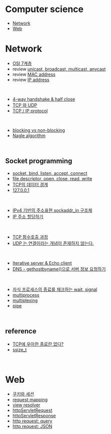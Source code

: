# Computer science

- [Network](#network)
- [Web](#web)

# Network

- [OSI 7계층](https://github.com/evelyn82ny/Computer-science/blob/master/network/theory/OSI-7-layer.md)
- review [unicast, broadcast, multicast, anycast](https://github.com/evelyn82ny/Computer-science/blob/master/network/theory/unicast_BUM_traffic.md)
- review [MAC address](https://github.com/evelyn82ny/Computer-science/blob/master/network/theory/MAC-address.md)
- review [IP address](https://github.com/evelyn82ny/Computer-science/blob/master/network/theory/IP-address.md)
<br>

- [4-way handshake & half close](https://github.com/evelyn82ny/Computer-science/blob/master/network/theory/4-way-handshake.md)
- [TCP 와 UDP](https://github.com/evelyn82ny/Computer-science/blob/master/network/theory/TCP-VS-UDP.md)
- [TCP / IP protocol](https://github.com/evelyn82ny/Computer-science/blob/master/network/theory/TCP-IP-protocol.md)
<br>

- [blocking vs non-blocking](https://github.com/evelyn82ny/Computer-science/blob/master/network/theory/blocking-vs-non-blocking.md)
- [Nagle algorithm](https://github.com/evelyn82ny/Computer-science/blob/master/network/theory/nagle-algorithm.md)
<br>

## Socket programming

- [socket, bind, listen, accept, connect](https://github.com/evelyn82ny/Computer-science/blob/master/network/theory/socket.md)
- [file descriptor, open, close, read, write](https://github.com/evelyn82ny/Computer-science/blob/master/network/theory/file-descriptor.md)
- [TCP의 데이터 경계](https://github.com/evelyn82ny/Computer-science/blob/master/network/theory/boundary-of-tcp-transmission-data.md)
- [127.0.0.1](https://github.com/evelyn82ny/Computer-science/blob/master/network/theory/localhost.md)
<br>

- [IPv4 기반의 주소표현 sockaddr_in 구조체](https://github.com/evelyn82ny/Computer-science/blob/master/network/theory/sockaddr.md)
- [IP 주소 할당하기](https://github.com/evelyn82ny/Computer-science/blob/master/network/theory/allocate-ip.md)
<br>

- [TCP 함수호출 과정](https://github.com/evelyn82ny/Computer-science/blob/master/network/theory/TCP-system-call.md)
- [UDP 는 연결이라는 개념이 존재하지 않는다.](https://github.com/evelyn82ny/Computer-science/blob/master/network/theory/UDP-system-call.md)
<br>

- [Iterative server & Echo client](https://github.com/evelyn82ny/Computer-science/blob/master/network/theory/iterative-server-and-echo-client.md)
- [DNS - gethostbyname()으로 서버 정보 요청하기](https://github.com/evelyn82ny/Computer-science/blob/master/network/theory/dns.md)
<br>

- [자식 프로세스의 종료를 체크하는 wait, signal](https://github.com/evelyn82ny/Computer-science/blob/master/network/theory/zombie-check.md)
- [multiprocess](https://github.com/evelyn82ny/Computer-science/blob/master/network/theory/multiprocess.md)
- [multiplexing](https://github.com/evelyn82ny/Computer-science/blob/master/network/theory/multiplexing.md)
- [pipe](https://github.com/evelyn82ny/Computer-science/blob/master/network/theory/pipe.md)

<br>

## reference

- [TCP에 우아한 종료란 없다?](https://sunyzero.tistory.com/269)
- [ssize_t](https://lacti.github.io/2011/01/08/different-between-size-t-ssize-t/)

<br>

# Web

- [쿠키와 세션](https://github.com/evelyn82ny/Computer-science/blob/master/web/theory/cookie_and_session.md)
- [request mapping](https://github.com/evelyn82ny/Computer-science/blob/master/web/theory/request_mapping.md)
- [view resolver](https://github.com/evelyn82ny/Computer-science/blob/master/web/theory/view_resolver.md)
- [httpServletRequest](https://github.com/evelyn82ny/Computer-science/blob/master/web/theory/httpServletRequest.md)
- [httpServletResponse](https://github.com/evelyn82ny/Computer-science/blob/master/web/theory/httpServletResponse.md)
- [http request: query](https://github.com/evelyn82ny/Computer-science/blob/master/web/theory/http_request_query.md)
- [http request: JSON](https://github.com/evelyn82ny/Computer-science/blob/master/web/theory/http_request_json.md)
